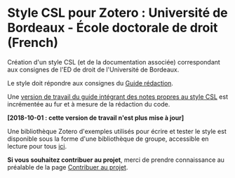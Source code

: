 # Style CSL pour Zotero : Université de Bordeaux - École doctorale de droit (French)
Création d'un style CSL (et de la documentation associée) correspondant aux consignes de l'ED de droit de l'Université de Bordeaux.

Le style doit répondre aux consignes du [Guide rédaction](http://www.sudoc.fr/224348256).

Une [version de travail du guide intégrant des notes propres au style CSL](https://github.com/fflamerie/csl_ed_droit_ubx/blob/master/guide_csl_ed_droit_ubx.md) est incrémentée au fur et à mesure de la rédaction du code.

**[2018-10-01 : cette version de travail n'est plus mise à jour]**

Une bibliothèque Zotero d'exemples utilisés pour écrire et tester le style est disponible sous la forme d'une bibliothèque de groupe, accessible en lecture pour tous [ici](https://www.zotero.org/groups/2190104/style_csl_ed_droit_bx).

**Si vous souhaitez contribuer au projet**, merci de prendre connaissance au préalable de la page [Contribuer au projet](https://github.com/fflamerie/csl_ed_droit_ubx/wiki/Contribuer-au-projet).
